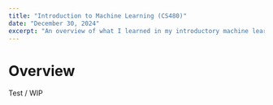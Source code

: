 ```yaml
---
title: "Introduction to Machine Learning (CS480)"
date: "December 30, 2024"
excerpt: "An overview of what I learned in my introductory machine learning class at UW."
---
```


# Overview

Test / WIP
